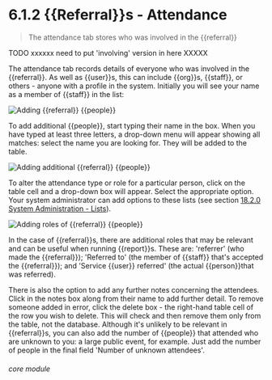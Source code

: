 # 6.1.2    {{Referral}}s - Attendance

> The attendance tab stores who was involved in the {{referral}} 


TODO xxxxxx need to put 'involving' version in here XXXXX

The attendance tab records details of everyone who was involved in the {{referral}}. As well as {{user}}s, this can include {{org}}s, {{staff}}, or others - anyone with a profile in the system. Initially you will see your name as a member of {{staff}} in the list: 

![Adding {{referral}} {{people}}](194a.png)

To add additional {{people}}, start typing their name in the box. When you have typed at least three letters, a drop-down menu will appear showing all matches: select the name you are looking for. They will be added to the table. 

![Adding additional {{referral}} {{people}}](194b.png)

To alter the attendance type or role for a particular person, click on the table cell and a drop-down box will appear. Select the appropriate option. Your system administrator can add options to these lists (see section [18.2.0  System Administration - Lists](/help/index/v/{{version}}/p/18.2.0)). 

![Adding roles of {{referral}} {{people}}](194c.png)

In the case of {{referral}}s, there are additional roles that may be relevant and can be useful when running {{report}}s. These are: 'referrer' (who made the {{referral}}); 'Referred to' (the member of {{staff}} that's accepted the {{referral}}); and 'Service {{user}} referred' (the actual {{person}}that was referred). 

There is also the option to add any further notes concerning the attendees. Click in the notes box along from their name to add further detail. To remove someone added in error, click the delete box - the right-hand table cell of the row you wish to delete. This will check and then remove them only from the table, not the database. Although it's unlikely to be relevant in {{referral}}s, you can also add the number of {{people}} that attended who are unknown to you: a large public event, for example. Just add the number of people in the final field 'Number of unknown attendees'. 

###### core module

